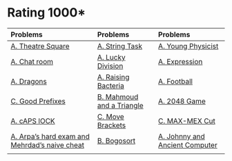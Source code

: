 # Rating 1000*
| Problems | Problems | Problems |
| :- | :- | :- |
| [A. Theatre Square](https://codeforces.com/problemset/problem/1/A) | [A. String Task](https://codeforces.com/problemset/problem/118/A) | [A. Young Physicist](https://codeforces.com/problemset/problem/69/A) |
| [A. Chat room](https://codeforces.com/problemset/problem/58/A) | [A. Lucky Division](https://codeforces.com/problemset/problem/122/A) | [A. Expression](https://codeforces.com/problemset/problem/479/A) |
| [A. Dragons](https://codeforces.com/problemset/problem/230/A) | [A. Raising Bacteria](https://codeforces.com/problemset/problem/579/A) | [A. Football](https://codeforces.com/problemset/problem/43/A) |
| [C. Good Prefixes](https://codeforces.com/problemset/problem/1985/C) | [B. Mahmoud and a Triangle](https://codeforces.com/problemset/problem/766/B) | [A. 2048 Game](https://codeforces.com/problemset/problem/1221/A) |
| [A. cAPS lOCK](https://codeforces.com/contest/131/problem/A) | [C. Move Brackets](https://codeforces.com/problemset/problem/1374/C) | [C. MAX-MEX Cut](https://codeforces.com/problemset/problem/1566/C) |
| [A. Arpa’s hard exam and Mehrdad’s naive cheat](https://codeforces.com/problemset/problem/742/A) | [B. Bogosort](https://codeforces.com/problemset/problem/1312/B) | [A. Johnny and Ancient Computer](https://codeforces.com/problemset/problem/1362/A) |
| []() | []() | []() |
